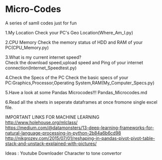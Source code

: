 # Micro-Codes
A series of samll codes just for fun

1.My Location
	Check your PC's Geo Location(Where_Am_I.py)
	
2.CPU Memory
	Check the memory status of HDD and RAM of your PC(CPU_Memory.py)

3.What is my current internet speed?	
	Check the download speed,upload speed and Ping of your internet connection(Internet_Speedtest.py)

4.Check the Specs of the PC
	Check the basic specs of your PC:Graphics,Processor,Operating System,RAM(My_Computer_Specs.py)

5.Have a look at some Pandas Microcodes!!!
	Pandas_Microcodes.md

6.Read all the sheets in seperate dataframes at once fromone single excel file.


IMPORTANT LINKS FOR MACHINE LEARNING
http://www.holehouse.org/mlclass/
https://medium.com/@datamonsters/13-deep-learning-frameworks-for-natural-language-processing-in-python-2b84a6b6cd98
http://nikgrozev.com/2015/07/01/reshaping-in-pandas-pivot-pivot-table-stack-and-unstack-explained-with-pictures/

Ideas
:
Youtube Downloader
Character to tone convertor

